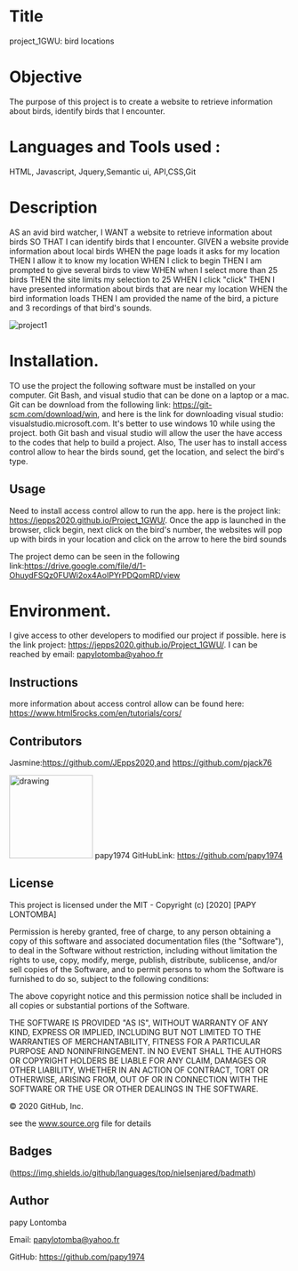 # Title
project_1GWU:
bird locations

# Objective

The purpose of this project is to create a website to retrieve information about birds, identify birds that I encounter.

# Languages and Tools used :
HTML, Javascript, Jquery,Semantic ui, API,CSS,Git

# Description

AS an avid bird watcher, I WANT a website to retrieve information about birds SO THAT I can identify birds that I encounter. GIVEN a website provide information about local birds WHEN the page loads it asks for my location THEN I allow it to know my location WHEN I click to begin THEN I am prompted to give several birds to view WHEN when I select more than 25 birds THEN the site limits my selection to 25 WHEN I click "click" THEN I have presented information about birds that are near my location WHEN the bird information loads THEN I am provided the name of the bird, a picture and 3 recordings of that bird's sounds.


![project1](https://user-images.githubusercontent.com/58053159/84222959-de5ab100-aaa6-11ea-9ccb-da334d24c8cd.png)

# Installation.

TO use the project the following software must be installed on your computer. Git Bash, and visual studio that can be done on a laptop or a mac. Git can be download from the following link: https://git-scm.com/download/win, and here is the link for downloading visual studio: visualstudio.microsoft.com. It's better to use windows 10 while using the project. both Git bash and visual studio will allow the user the have access to the codes that help to build a project.
Also, The user has to install access control allow to hear the birds sound, get the location, and select the bird's type.

## Usage

Need to install access control allow to run the app. here is the project link: https://jepps2020.github.io/Project_1GWU/. Once the app is launched in the browser, click begin, next click on the bird's number, the websites will pop up with birds in your location and click on the arrow to here the bird sounds

The project demo can be seen in the following link:https://drive.google.com/file/d/1-OhuydFSQz0FUWi2ox4AoIPYrPDQomRD/view

# Environment.
I give access to other developers to modified our project if possible. here is the link project: https://jepps2020.github.io/Project_1GWU/. I can be reached by email: papylotomba@yahoo.fr

## Instructions
more information about access control allow can be found here: https://www.html5rocks.com/en/tutorials/cors/

## Contributors

Jasmine:https://github.com/JEpps2020,and https://github.com/pjack76
            
 <img src="https://avatars3.githubusercontent.com/u/58053159?v=4" alt="drawing" width="150" display="inline"/> papy1974  GitHubLink: https://github.com/papy1974

## License 
This project is licensed under the MIT -
Copyright (c) [2020] [PAPY LONTOMBA]

Permission is hereby granted, free of charge, to any person obtaining a copy of this software and associated documentation files (the "Software"), to deal in the Software without restriction, including without limitation the rights to use, copy, modify, merge, publish, distribute, sublicense, and/or sell copies of the Software, and to permit persons to whom the Software is furnished to do so, subject to the following conditions:

The above copyright notice and this permission notice shall be included in all copies or substantial portions of the Software.

THE SOFTWARE IS PROVIDED "AS IS", WITHOUT WARRANTY OF ANY KIND, EXPRESS OR IMPLIED, INCLUDING BUT NOT LIMITED TO THE WARRANTIES OF MERCHANTABILITY, FITNESS FOR A PARTICULAR PURPOSE AND NONINFRINGEMENT. IN NO EVENT SHALL THE AUTHORS OR COPYRIGHT HOLDERS BE LIABLE FOR ANY CLAIM, DAMAGES OR OTHER LIABILITY, WHETHER IN AN ACTION OF CONTRACT, TORT OR OTHERWISE, ARISING FROM, OUT OF OR IN CONNECTION WITH THE SOFTWARE OR THE USE OR OTHER DEALINGS IN THE SOFTWARE.

© 2020 GitHub, Inc.

see the www.source.org file for details


## Badges

(https://img.shields.io/github/languages/top/nielsenjared/badmath)


## Author 

papy Lontomba

Email: papylotomba@yahoo.fr



GitHub: https://github.com/papy1974


